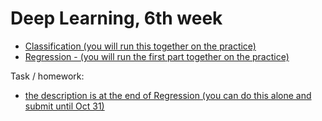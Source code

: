 # Deep Learning, 6th week

- [Classification (you will run this together on the practice)](./01_Classification.ipynb)
- [Regression - (you will run the first part together on the practice)](./02_task_Regression.ipynb)

Task / homework: 
- [the description is at the end of Regression (you can do this alone and submit until Oct 31)](./02_task_Regression.ipynb)
